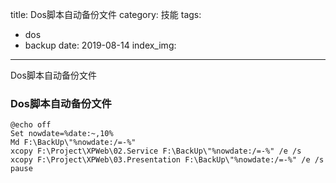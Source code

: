 title: Dos脚本自动备份文件
category: 技能
tags: 
  - dos
  - backup
date: 2019-08-14
index_img: 

---

Dos脚本自动备份文件

<!--more-->

<!--
 * @Author: 柯军
 * @Date: 2019-08-14 19:04:17
 * @Description: 
 -->
### Dos脚本自动备份文件
```
@echo off
Set nowdate=%date:~,10%
Md F:\BackUp\"%nowdate:/=-%"
xcopy F:\Project\XPWeb\02.Service F:\BackUp\"%nowdate:/=-%" /e /s
xcopy F:\Project\XPWeb\03.Presentation F:\BackUp\"%nowdate:/=-%" /e /s
pause
```

